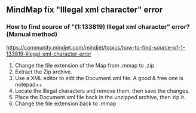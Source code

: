 ## MindMap fix "Illegal xml character" error

### How to find source of "(1:133819) Illegal xml character" error? (Manual method)
https://community.mindjet.com/mindjet/topics/how-to-find-source-of-1-133819-illegal-xml-character-error

1. Change the file extension of the Map from .mmap to .zip
2. Extract the Zip archive.
3. Use a XML editor to edit the Document.xml file. A good & free one is notepad++
4. Locate the illegal characters and remove them, then save the changes.
5. Place the Document.xml file back in the unzipped archive, then zip it.
6. Change the file extension back to .mmap
